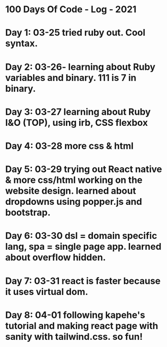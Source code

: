 # 100 Days Of Code - Log - 2021

# Day 1: 03-25 tried ruby out. Cool syntax.
# Day 2: 03-26- learning about Ruby variables and binary. 111 is 7 in binary.
# Day 3: 03-27 learning about Ruby I&O (TOP), using irb, CSS flexbox
# Day 4: 03-28 more css & html
# Day 5: 03-29 trying out React native & more css/html working on the website design. learned about dropdowns using popper.js and bootstrap.
# Day 6: 03-30 dsl = domain specific lang, spa = single page app. learned about overflow hidden.
# Day 7: 03-31 react is faster because it uses virtual dom.
# Day 8: 04-01 following kapehe's tutorial and making react page with sanity with tailwind.css. so fun!




<!--
**Link to work:** [Calculator App](http://www.example.com) -->
<!--
### Day 0: February 30, 2016 (Example 2)
##### (delete me or comment me out)

**Today's Progress**: Fixed CSS, worked on canvas functionality for the app.

**Thoughts**: I really struggled with CSS, but, overall, I feel like I am slowly getting better at it. Canvas is still new for me, but I managed to figure out some basic functionality.

**Link(s) to work**: [Calculator App](http://www.example.com)


### Day 1: June 27, Monday

**Today's Progress**: I've gone through many exercises on FreeCodeCamp.

**Thoughts** I've recently started coding, and it's a great feeling when I finally solve an algorithm challenge after a lot of attempts and hours spent.

**Link(s) to work**
1. [Find the Longest Word in a String](https://www.freecodecamp.com/challenges/find-the-longest-word-in-a-string)
2. [Title Case a Sentence](https://www.freecodecamp.com/challenges/title-case-a-sentence) -->
